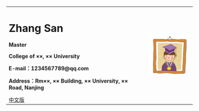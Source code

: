 <div>
<table border="0">
  <tr>
    <td>
      <h1>Zhang San</h1>
      <p><b>Master</b></p>
      <p><b>College of ××, ×× University</b></p>
      <p><b>E-mail：1234567789@qq.com</b></p>
      <p><b>Address：Rm××, ×× Building, ×× University, ×× Road, Nanjing</b></p>
      <a href="/index.md">中文版</a>
    </td>
    <td width="25%">
      <img src="/zhengjianzhao.jpg" width="100%">
    </td>
  </tr>
</table>
</div>
